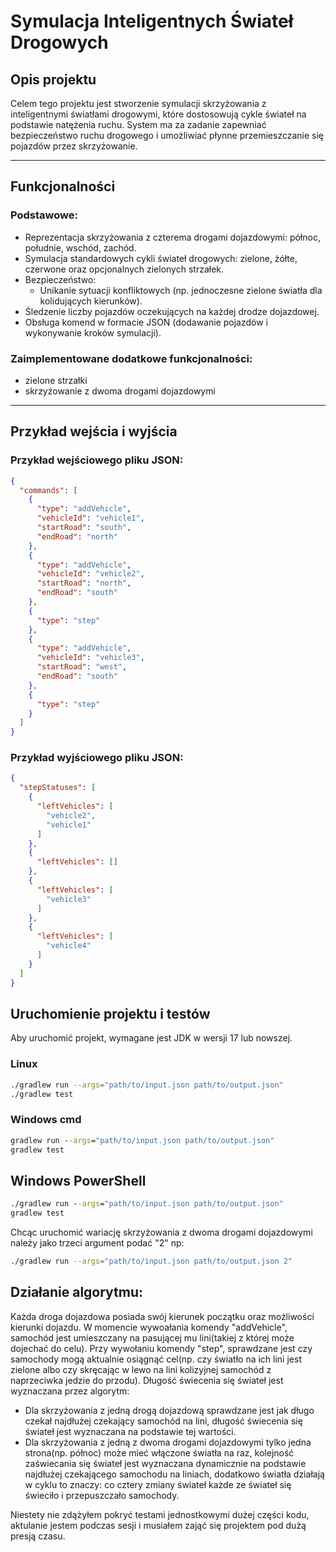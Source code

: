 # Symulacja Inteligentnych Świateł Drogowych

## Opis projektu

Celem tego projektu jest stworzenie symulacji skrzyżowania z inteligentnymi światłami drogowymi, które dostosowują cykle świateł na podstawie natężenia ruchu. System ma za zadanie zapewniać bezpieczeństwo ruchu drogowego i umożliwiać płynne przemieszczanie się pojazdów przez skrzyżowanie.

---

## Funkcjonalności

### Podstawowe:
- Reprezentacja skrzyżowania z czterema drogami dojazdowymi: północ, południe, wschód, zachód.
- Symulacja standardowych cykli świateł drogowych: zielone, żółte, czerwone oraz opcjonalnych zielonych strzałek.
- Bezpieczeństwo:
  - Unikanie sytuacji konfliktowych (np. jednoczesne zielone światła dla kolidujących kierunków).
- Śledzenie liczby pojazdów oczekujących na każdej drodze dojazdowej.
- Obsługa komend w formacie JSON (dodawanie pojazdów i wykonywanie kroków symulacji).

### Zaimplementowane dodatkowe funkcjonalności:
- zielone strzałki
- skrzyżowanie z dwoma drogami dojazdowymi

---

## Przykład wejścia i wyjścia

### **Przykład wejściowego pliku JSON:**
```json
{
  "commands": [
    {
      "type": "addVehicle",
      "vehicleId": "vehicle1",
      "startRoad": "south",
      "endRoad": "north"
    },
    {
      "type": "addVehicle",
      "vehicleId": "vehicle2",
      "startRoad": "north",
      "endRoad": "south"
    },
    {
      "type": "step"
    },
    {
      "type": "addVehicle",
      "vehicleId": "vehicle3",
      "startRoad": "west",
      "endRoad": "south"
    },
    {
      "type": "step"
    }
  ]
}
```
### **Przykład wyjściowego pliku JSON:**
```json
{
  "stepStatuses": [
    {
      "leftVehicles": [
        "vehicle2",
        "vehicle1"
      ]
    },
    {
      "leftVehicles": []
    },
    {
      "leftVehicles": [
        "vehicle3"
      ]
    },
    {
      "leftVehicles": [
        "vehicle4"
      ]
    }
  ]
}
```
## Uruchomienie projektu i testów
Aby uruchomić projekt, wymagane jest JDK w wersji 17 lub nowszej.
### Linux
```bash
./gradlew run --args="path/to/input.json path/to/output.json"
./gradlew test
```
### Windows cmd
```cmd
gradlew run --args="path/to/input.json path/to/output.json"
gradlew test
```
## Windows PowerShell
```cmd
./gradlew run --args="path/to/input.json path/to/output.json"
gradlew test
```
Chcąc uruchomić wariację skrzyżowania z dwoma drogami dojazdowymi należy jako trzeci argument podać "2" np:
```bash
./gradlew run --args="path/to/input.json path/to/output.json 2"
```
## Działanie algorytmu:
Każda droga dojazdowa posiada swój kierunek początku oraz możliwości kierunki dojazdu. W momencie wywoałania komendy "addVehicle", samochód jest umieszczany na pasującej mu lini(takiej z której może dojechać do celu). Przy wywołaniu komendy "step", sprawdzane jest czy samochody mogą aktualnie osiągnąć cel(np. czy światło na ich lini jest zielone albo czy skręcając w lewo na lini kolizyjnej samochód z naprzeciwka jedzie do przodu). Długość świecenia się świateł jest wyznaczana przez algorytm:
- Dla skrzyżowania z jedną drogą dojazdową sprawdzane jest jak długo czekał najdłużej czekający samochód na lini, długość świecenia się świateł jest wyznaczana na podstawie tej wartości.
- Dla skrzyżowania z jedną z dwoma drogami dojazdowymi tylko jedna strona(np. północ) może mieć włączone światła na raz, kolejność zaświecania się świateł jest wyznaczana dynamicznie na podstawie najdłużej czekającego samochodu na liniach, dodatkowo światła działają w cyklu to znaczy: co cztery zmiany świateł każde ze świateł się świeciło i przepuszczało samochody.

Niestety nie zdążyłem pokryć testami jednostkowymi dużej części kodu, aktulanie jestem podczas sesji i musiałem zająć się projektem pod dużą presją czasu.
